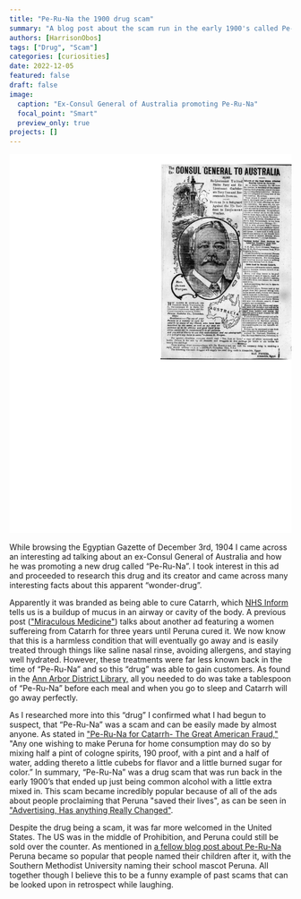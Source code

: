 ```yaml
---
title: "Pe-Ru-Na the 1900 drug scam"
summary: "A blog post about the scam run in the early 1900's called Pe-Ru-Na"
authors: [HarrisonObos]
tags: ["Drug", "Scam"]
categories: [curiosities]
date: 2022-12-05
featured: false
draft: false
image:
  caption: "Ex-Consul General of Australia promoting Pe-Ru-Na"
  focal_point: "Smart"
  preview_only: true
projects: []
---
```

![label](featured.png)

While browsing the Egyptian Gazette of December 3rd, 1904 I came across an interesting ad talking about an ex-Consul General of Australia and how he was promoting a new drug called “Pe-Ru-Na”. I took interest in this ad and proceeded to research this drug and its creator and came across many interesting facts about this apparent “wonder-drug”. 

Apparently it was branded as being able to cure Catarrh, which [NHS Inform](https://www.nhsinform.scot/illnesses-and-conditions/lungs-and-airways/catarrh) tells us is a buildup of mucus in an airway or cavity of the body. A previous post (["Miraculous Medicine"](https://dig-eg-gaz.github.io/post/2017-03-06-baxter-peruna/)) talks about another ad featuring a women suffereing from Catarrh for three years until Peruna cured it. We now know that this is a harmless condition that will eventually go away and is easily treated through things like saline nasal rinse, avoiding allergens, and staying well hydrated. However, these treatments were far less known back in the time of “Pe-Ru-Na” and so this “drug” was able to gain customers. As found in the [Ann Arbor District Library,](https://aadl.org/node/508575) all you needed to do was take a tablespoon of “Pe-Ru-Na” before each meal and when you go to sleep and Catarrh will go away perfectly. 

As I researched more into this “drug” I confirmed what I had begun to suspect, that “Pe-Ru-Na” was a scam and can be easily made by almost anyone. As stated in ["Pe-Ru-Na for Catarrh- The Great American Fraud,"](https://www.peachridgeglass.com/2018/10/pe-ru-na-for-catarrh-the-great-american-fraud/) "Any one wishing to make Peruna for home consumption may do so by mixing half a pint of cologne spirits, 190 proof, with a pint and a half of water, adding thereto a little cubebs for flavor and a little burned sugar for color.” In summary, “Pe-Ru-Na” was a drug scam that was run back in the early 1900’s that ended up just being common alcohol with a little extra mixed in. This scam became incredibly popular because of all of the ads about people proclaiming that Peruna "saved their lives", as can be seen in ["Advertising, Has anything Really Changed"](https://dig-eg-gaz.github.io/post/18-blog-majonica/). 

Despite the drug being a scam, it was far more welcomed in the United States. The US was in the middle of Prohibition, and Peruna could still be sold over the counter. As mentioned in [a fellow blog post about Pe-Ru-Na](https://dig-eg-gaz.github.io/post/2017-04-14-bolton-blog/) Peruna became so popular that people named their children after it, with the Southern Methodist University naming their school mascot Peruna. All together though I believe this to be a funny example of past scams that can be looked upon in retrospect while laughing.

